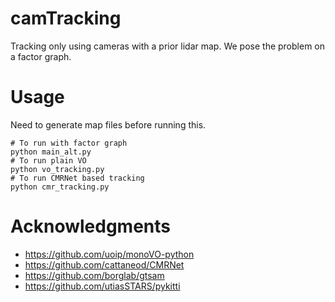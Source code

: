 

# camTracking
Tracking only using cameras with a prior lidar map. We pose the problem on a factor graph.

# Usage
Need to generate map files before running this.
```
# To run with factor graph
python main_alt.py
# To run plain VO
python vo_tracking.py
# To run CMRNet based tracking
python cmr_tracking.py
```

# Acknowledgments
* https://github.com/uoip/monoVO-python
* https://github.com/cattaneod/CMRNet
* https://github.com/borglab/gtsam
* https://github.com/utiasSTARS/pykitti
